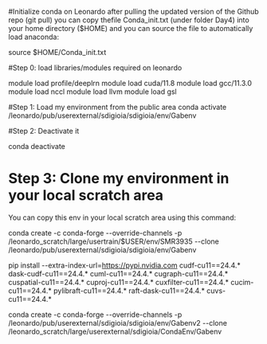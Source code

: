 #Initialize conda on Leonardo
after pulling the updated version of the Github repo (git pull) you can copy thefile Conda_init.txt (under folder Day4)  into your home directory ($HOME) and you can source the file to automatically load anaconda:

source $HOME/Conda_init.txt

#Step 0: load libraries/modules required on leonardo

module load profile/deeplrn
module load cuda/11.8
module load gcc/11.3.0
module load nccl
module load llvm
module load gsl

#Step 1: Load my environment from the public area 
conda activate /leonardo/pub/userexternal/sdigioia/sdigioia/env/Gabenv

#Step 2: Deactivate it

conda deactivate

# Step 3: Clone my environment in your local scratch area

You can copy this env in your local scratch area using this command:

conda create -c conda-forge --override-channels -p /leonardo_scratch/large/usertrain/$USER/env/SMR3935  --clone /leonardo/pub/userexternal/sdigioia/sdigioia/env/Gabenv

pip install     --extra-index-url=https://pypi.nvidia.com     cudf-cu11==24.4.* dask-cudf-cu11==24.4.* cuml-cu11==24.4.*     cugraph-cu11==24.4.* cuspatial-cu11==24.4.* cuproj-cu11==24.4.*     cuxfilter-cu11==24.4.* cucim-cu11==24.4.* pylibraft-cu11==24.4.*     raft-dask-cu11==24.4.* cuvs-cu11==24.4.*


conda create -c conda-forge --override-channels -p /leonardo/pub/userexternal/sdigioia/sdigioia/env/Gabenv2  --clone /leonardo_scratch/large/userexternal/sdigioia/CondaEnv/Gabenv

